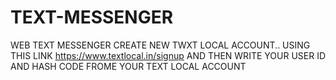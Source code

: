 # TEXT-MESSENGER
WEB TEXT MESSENGER 
CREATE NEW TWXT LOCAL ACCOUNT..
USING THIS LINK <https://www.textlocal.in/signup>
AND THEN WRITE YOUR USER ID AND HASH CODE FROME YOUR TEXT LOCAL ACCOUNT
